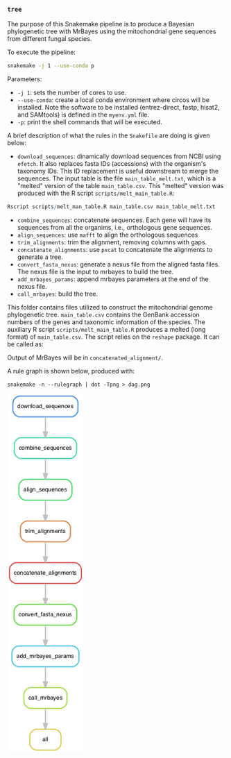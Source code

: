 ### `tree`

The purpose of this Snakemake pipeline is to produce a Bayesian phylogenetic tree with MrBayes using the mitochondrial gene sequences from different fungal species.

To execute the pipeline:

```bash
snakemake -j 1 --use-conda p
```

Parameters:

* `-j 1`: sets the number of cores to use.
* `--use-conda`: create a local conda environment where circos will be installed. Note the software to be installed (entrez-direct, fastp, hisat2, and SAMtools) is defined in the `myenv.yml` file.
* `-p`: print the shell commands that will be executed.

A brief description of what the rules in the `Snakefile` are doing is given below:


* `download_sequences`: dinamically download sequences from NCBI using `efetch`. It also replaces fasta IDs (accessions) with the organism's taxonomy IDs. This ID replacement is useful downstream to merge the sequences. The input table is the file `main_table_melt.txt`, which is a "melted" version of the table `main_table.csv`. This "melted" version was produced with the R script `scripts/melt_main_table.R`:

```r
Rscript scripts/melt_man_table.R main_table.csv main_table_melt.txt
```

* `combine_sequences`: concatenate sequences. Each gene will have its sequences from all the organims, i.e., orthologous gene sequences.
* `align_sequences`: use `mafft` to align the orthologous sequences
* `trim_alignments`: trim the alignment, removing columns with gaps.
* `concatenate_alignments`: use `pxcat` to concatenate the alignments to generate a tree.
* `convert_fasta_nexus`: generate a nexus file from the aligned fasta files. The nexus file is the input to mrbayes to build the tree.
* `add_mrbayes_params`: append mrbayes parameters at the end of the nexus file.
* `call_mrbayes`: build the tree.

This folder contains files utilized to construct the mitochondrial genome phylogenetic tree. `main_table.csv` contains the GenBank accession numbers of the genes and taxonomic information of the species. The auxiliary R script `scripts/melt_main_table.R` produces a melted (long format) of `main_table.csv`. The script relies on the `reshape` package. It can be called as:


Output of MrBayes will be in `concatenated_alignment/`.

A rule graph is shown below, produced with:

```
snakemake -n --rulegraph | dot -Tpng > dag.png
```

![Snakefile rulegraph](dag.png "Rulegraph")


